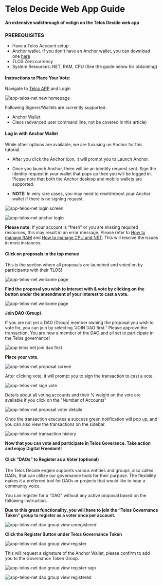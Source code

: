 # Telos Decide Web App Guide

__An extensive walkthrough of votign on the Telos Decide web app__

### PREREQUISITES

- Have a Telos Account setup
- Anchor wallet. If you don't have an Anchor wallet, you can download one [here](https://greymass.com/en/anchor/)
- TLOS Zero currency
- System Resources: NET, RAM, CPU (See the guide below for obtainting)

#### Instructions to Place Your Vote: 

Navigate to [Telos APP](https://app.telos.net/) and Login

![app-telos-net new homepage](https://user-images.githubusercontent.com/39388424/191970241-6af4f236-65cc-4901-a246-205e89b95f29.png)

Following Signers/Wallets are currently supported:
- Anchor Wallet
- Cleos (advanced user command line, not be covered in this article)

#### Log in with Anchor Wallet   
While other options are available, we are focusing on Anchor for this tutorial.  

- After you click the Anchor icon, it will prompt you to Launch Anchor.  
- Once you launch Anchor, there will be an identity request sent. Sign the identity request in your wallet that pops up then you will be logged in. Please note that both the Anchor desktop and mobile wallets are supported.

- __NOTE:__ In very rare cases, you may need to reset/reboot your Anchor wallet if there is no signing request.

![app-telos-net login screen](https://user-images.githubusercontent.com/39388424/191970340-33fa6f86-3801-47a1-8cc4-bdef12814c33.png)

![app-telos-net anchor login](https://user-images.githubusercontent.com/39388424/191970354-f5a41611-4343-4956-99be-6a5e937c2bd5.png)

__Please note:__ If your account is “fresh” or you are missing required resources, this may result in an error message. Please refer to [How to manage RAM](docs/learn/resource_management_guide/ram.md) and [How to manage CPU and NET](docs/learn/resource_management_guide/cpu-net.md). This will resolve the issues in most instances.

#### Click on proposals in the top menue

This is the section where all proposals are launched and voted on by participants with their TLOS!

![app-telos-net welcome page](https://user-images.githubusercontent.com/39388424/191972276-e0e7e6f6-a1ad-441b-813d-ef868499417b.png)

__Find the proposal you wish to interact with & vote by clicking on the button under the amendment of your interest to cast a vote.__

![app-telos-net welcome page](https://user-images.githubusercontent.com/39388424/191972351-7be5781f-f1eb-4e75-b2ce-adcf02ae8153.png)

__Join DAO (Group).__

If you are not yet a DAO (Group) member owning the proposal you wish to vote for, you can join by selecting "JOIN DAO first." Please approve the transaction. You are now a member of the DAO and all set to participate in the Telos governance!

![app telos net join dao first](https://user-images.githubusercontent.com/39388424/192136832-ee930e51-40d1-4eda-ac0a-c7da85a18254.png)

__Place your vote.__

![app-telos-net proposal screen](https://user-images.githubusercontent.com/39388424/191972400-a6c34346-dc4b-4d4a-813a-5cf058aa1548.png)

After clicking vote, it will prompt you to sign the transaction to cast a vote.

![app-telos-net sign vote](https://user-images.githubusercontent.com/39388424/191972660-9d845350-968f-4500-8aa3-e2f78b486c70.png)

Details about all voting accounts and their % weight on the vote are available if you click on the "Number of Accounts"

![app-telos-net proposal voter details](https://user-images.githubusercontent.com/39388424/191972471-2132c70c-65a5-48bd-baec-0542a62d611a.png)

Once the transaction executes a success green notification will pop up, and you can also view the transactions on the sidebar.

![app-telos-net transaction history](https://user-images.githubusercontent.com/39388424/191972591-5ffaa28c-f38e-46ae-bc1f-0f0dae21080e.png)

__Now that you can vote and participate in Telos Goverance. Take action and enjoy Digital Freedom!!__

#### Click “DAOs” to Register as a Voter (optional)

The Telos Decide engine supports various entities and groups, also called DAOs, that can utilize our governance tools for their purpose. The flexibility makes it a preferred tool for DAOs or projects that would like to hear a community voice.

You can register for a "DAO" without any active proposal based on the following instruction.

__Due to this great functionality, you will have to join the “Telos Governance Token” group to register as a voter once per account.__

![app-telos-net dao group view unregistered](https://user-images.githubusercontent.com/39388424/191971608-cc5a945e-1518-4fc8-b45a-0133fa4878be.png)

__Click the Register Button under Telos Governance Token__

![app-telos-net dao group view register](https://user-images.githubusercontent.com/39388424/191971675-eb01e472-0721-4b3e-88e1-a18efa68621c.png)

This will request a signature of the Anchor Wallet, please confirm to add you to the Governance Token Group.

![app-telos-net dao group view register sign](https://user-images.githubusercontent.com/39388424/191971851-643fb53a-5af0-49d5-92e1-011d03d42bff.png)

![app-telos-net dao group view registered](https://user-images.githubusercontent.com/39388424/191972049-3bdc665a-343b-4301-91f8-fffe206e7e69.png)
